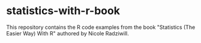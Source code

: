 # statistics-with-r-book
This repository contains the R code examples from the book "Statistics (The Easier Way) With R" authored by Nicole Radziwill.
